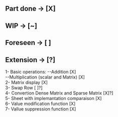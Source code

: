 ## Part done -> [X]
## WIP -> [~]
## Foreseen -> [ ]
## Extension -> [?]

1- Basic operations:
    --Addition                                      [X]\
    --Multiplication (scalar and Matrix)            [X]\
2- Matrix display                                   [X]\
3- Swap Row                                         [ ]?]\
4- Convertion Dense Matrix and Sparse Matrix        [X]?]\
5- Sheet with implemantation comparaison            [X]\
6- Value modification function                      [X]\
7- Vallue suppression function                      [X]

